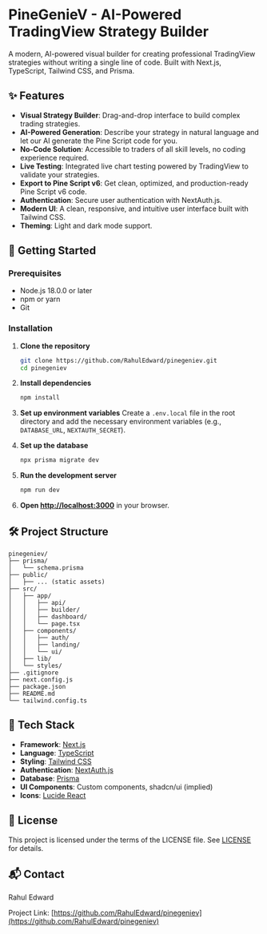 # PineGenieV - AI-Powered TradingView Strategy Builder

A modern, AI-powered visual builder for creating professional TradingView strategies without writing a single line of code. Built with Next.js, TypeScript, Tailwind CSS, and Prisma.

## ✨ Features

- **Visual Strategy Builder**: Drag-and-drop interface to build complex trading strategies.
- **AI-Powered Generation**: Describe your strategy in natural language and let our AI generate the Pine Script code for you.
- **No-Code Solution**: Accessible to traders of all skill levels, no coding experience required.
- **Live Testing**: Integrated live chart testing powered by TradingView to validate your strategies.
- **Export to Pine Script v6**: Get clean, optimized, and production-ready Pine Script v6 code.
- **Authentication**: Secure user authentication with NextAuth.js.
- **Modern UI**: A clean, responsive, and intuitive user interface built with Tailwind CSS.
- **Theming**: Light and dark mode support.

## 🚀 Getting Started

### Prerequisites

- Node.js 18.0.0 or later
- npm or yarn
- Git

### Installation

1. **Clone the repository**
   ```bash
   git clone https://github.com/RahulEdward/pinegeniev.git
   cd pinegeniev
   ```

2. **Install dependencies**
   ```bash
   npm install
   ```

3. **Set up environment variables**
   Create a `.env.local` file in the root directory and add the necessary environment variables (e.g., `DATABASE_URL`, `NEXTAUTH_SECRET`).

4. **Set up the database**
   ```bash
   npx prisma migrate dev
   ```

5. **Run the development server**
   ```bash
   npm run dev
   ```

6. **Open [http://localhost:3000](http://localhost:3000)** in your browser.

## 🛠 Project Structure

```
pinegeniev/
├── prisma/
│   └── schema.prisma
├── public/
│   ├── ... (static assets)
├── src/
│   ├── app/
│   │   ├── api/
│   │   ├── builder/
│   │   ├── dashboard/
│   │   └── page.tsx
│   ├── components/
│   │   ├── auth/
│   │   ├── landing/
│   │   └── ui/
│   ├── lib/
│   └── styles/
├── .gitignore
├── next.config.js
├── package.json
├── README.md
└── tailwind.config.ts
```

## 🔧 Tech Stack

- **Framework**: [Next.js](https://nextjs.org/)
- **Language**: [TypeScript](https://www.typescriptlang.org/)
- **Styling**: [Tailwind CSS](https://tailwindcss.com/)
- **Authentication**: [NextAuth.js](https://next-auth.js.org/)
- **Database**: [Prisma](https://www.prisma.io/)
- **UI Components**: Custom components, shadcn/ui (implied)
- **Icons**: [Lucide React](https://lucide.dev/)

## 📝 License

This project is licensed under the terms of the LICENSE file. See [LICENSE](LICENSE) for details.

## 📬 Contact

Rahul Edward

Project Link: [https://github.com/RahulEdward/pinegeniev](https://github.com/RahulEdward/pinegeniev)
